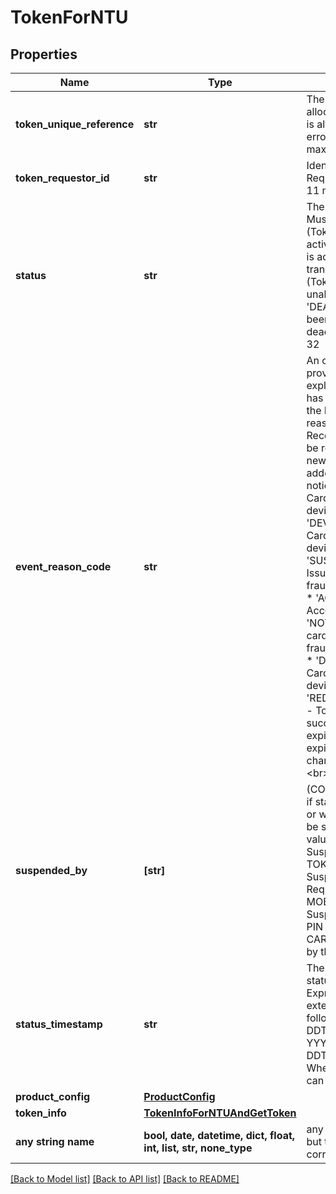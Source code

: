 # TokenForNTU


## Properties
Name | Type | Description | Notes
------------ | ------------- | ------------- | -------------
**token_unique_reference** | **str** | The unique reference allocated to the Token which is always present even if an error occurs. &lt;br&gt; maxLength: 64  | [optional] 
**token_requestor_id** | **str** | Identifies the Token Requestor. &lt;br&gt; minLength: 11 maxLength: 11  | [optional] 
**status** | **str** | The current status of Token. Must be either: * &#39;INACTIVE&#39; (Token has not yet been activated) * &#39;ACTIVE&#39; (Token is active and ready to transact) * &#39;SUSPENDED&#39; (Token is suspended and unable to transact) * &#39;DEACTIVATED&#39; (Token has been permanently deactivated).&lt;br&gt; maxLength: 32  | [optional] 
**event_reason_code** | **str** | An optional Reason Code provided by the Issuer to explain why the token status has changed. Not present if the Issuer has not supplied a reason code. Note: Recommended that Partners be resilient to new values as new reason codes may be added in the future without notice. * &#39;DEVICE_LOST&#39; - Cardholder confirmed token device lost. * &#39;DEVICE_STOLEN&#39; - Cardholder confirmed token device stolen. * &#39;SUSPECTED_FRAUD&#39; -  Issuer or cardholder reported fraudulent token transactions. * &#39;ACCOUNT_CLOSED&#39; - Account closed. * &#39;NOT_FRAUD&#39; - Issuer or cardholder confirmed no fraudulent token transactions. * &#39;DEVICE_FOUND&#39; - Cardholder reported token device found or not stolen. * &#39;REDIGITIZATION_COMPLETE&#39; - Token has been re-digitized successfully with either the expiry date extended or both expiry and token number changed. * &#39;OTHER&#39; -  Other. &lt;br&gt; maxLength: 32  | [optional] 
**suspended_by** | **[str]** | (CONDITIONAL only supplied if status is SUSPENDED) Who or what caused the Token to be suspended One or more values of:   * ISSUER - Suspended by the Issuer.   * TOKEN_REQUESTOR - Suspended by the Token Requestor   * MOBILE_PIN_LOCKED - Suspended due to the Mobile PIN being locked   * CARDHOLDER - Suspended by the Cardholder &lt;br&gt;  | [optional] 
**status_timestamp** | **str** | The date and time the token status was last updated. Expressed in ISO 8601 extended format as one of the following:   * YYYY-MM-DDThh:mm:ss[.sss]Z   * YYYY-MM-DDThh:mm:ss[.sss]±hh:mm   * Where [.sss] is optional and can be 1 to 3 digits. &lt;br&gt;  | [optional] 
**product_config** | [**ProductConfig**](ProductConfig.md) |  | [optional] 
**token_info** | [**TokenInfoForNTUAndGetToken**](TokenInfoForNTUAndGetToken.md) |  | [optional] 
**any string name** | **bool, date, datetime, dict, float, int, list, str, none_type** | any string name can be used but the value must be the correct type | [optional]

[[Back to Model list]](../README.md#documentation-for-models) [[Back to API list]](../README.md#documentation-for-api-endpoints) [[Back to README]](../README.md)


